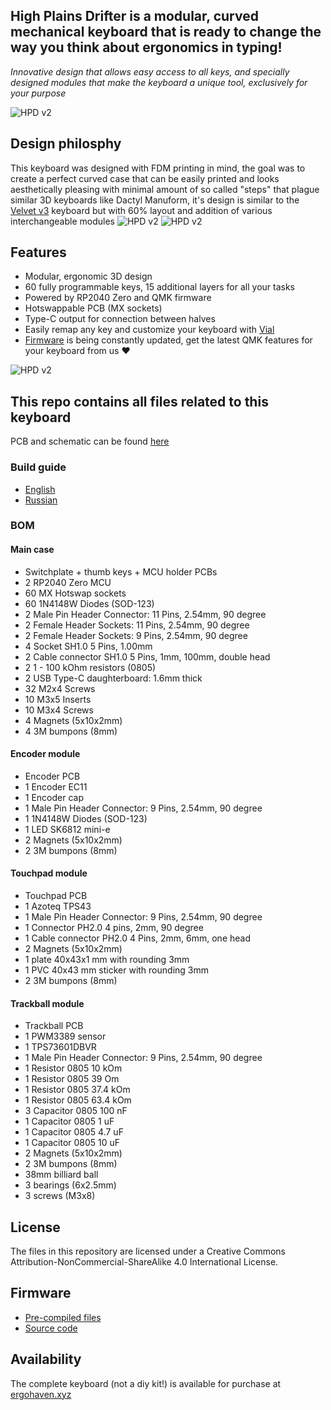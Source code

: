 ## High Plains Drifter is a modular, curved mechanical keyboard that is ready to change the way you think about ergonomics in typing!  
*Innovative design that allows easy access to all keys, and specially designed modules that make the keyboard a unique tool, exclusively for your purpose*

![HPD v2](images/01.png)

## Design philosphy
This keyboard was designed with FDM printing in mind, the goal was to create a perfect curved case that can be easily printed and looks aesthetically pleasing with minimal amount of so called "steps" that plague similar 3D keyboards like Dactyl Manuform, it's design is similar to the [Velvet v3](https://github.com/ergohaven/velvet) keyboard but with 60% layout and addition of various interchangeable modules
![HPD v2](images/02.png)
![HPD v2](images/03.png)


## Features
- Modular, ergonomic 3D design
- 60 fully programmable keys, 15 additional layers for all your tasks
- Powered by RP2040 Zero and QMK firmware
- Hotswappable PCB (MX sockets) 
- Type-C output for connection between halves
- Easily remap any key and customize your keyboard with [Vial](https://get.vial.today/) 
- [Firmware](https://github.com/ergohaven/keymap_hub) is being constantly updated, get the latest QMK features for your keyboard from us ♥️  

![HPD v2](images/04.png)

## This repo contains all files related to this keyboard
PCB and schematic can be found [here](https://oshwlab.com/yuriiq/hpdv2)

### Build guide
- [English](https://github.com/ergohaven/hpd/blob/main/build_guide/build_guide_en.md)
- [Russian](https://github.com/ergohaven/hpd/blob/main/build_guide/build_guide_ru.md)

### BOM
#### Main case
- Switchplate + thumb keys + MCU holder PCBs
- 2   RP2040 Zero MCU
- 60 MX Hotswap sockets
- 60 1N4148W Diodes (SOD-123)
- 2   Male Pin Header Connector: 11 Pins, 2.54mm, 90 degree
- 2   Female Header Sockets: 11 Pins, 2.54mm, 90 degree
- 2   Female Header Sockets: 9 Pins, 2.54mm, 90 degree
- 4   Socket SH1.0 5 Pins, 1.00mm
- 2   Cable connector SH1.0 5 Pins, 1mm, 100mm, double head
- 2   1 - 100 kOhm resistors (0805)
- 2   USB Type-C daughterboard: 1.6mm thick
- 32 M2x4 Screws
- 10 M3x5 Inserts
- 10 M3x4 Screws
- 4 Magnets (5х10х2mm)
- 4 3M bumpons (8mm)

#### Encoder module
- Encoder PCB
- 1 Encoder EC11
- 1 Encoder cap
- 1 Male Pin Header Connector: 9 Pins, 2.54mm, 90 degree
- 1 1N4148W Diodes (SOD-123)
- 1 LED SK6812 mini-e
- 2 Magnets (5х10х2mm)
- 2 3M bumpons (8mm)

#### Touchpad module
- Touchpad PCB
- 1 Azoteq TPS43
- 1 Male Pin Header Connector: 9 Pins, 2.54mm, 90 degree
- 1 Connector PH2.0 4 pins, 2mm, 90 degree
- 1 Cable connector PH2.0 4 Pins, 2mm, 6mm, one head
- 2 Magnets (5х10х2mm)
- 1 plate 40x43x1 mm with rounding 3mm
- 1 PVC 40x43 mm sticker with rounding 3mm
- 2 3M bumpons (8mm)


#### Trackball module
- Trackball PCB
- 1 PWM3389 sensor
- 1 TPS73601DBVR
- 1 Male Pin Header Connector: 9 Pins, 2.54mm, 90 degree
- 1 Resistor 0805 10 kOm
- 1 Resistor 0805 39 Om
- 1 Resistor 0805 37.4 kOm
- 1 Resistor 0805 63.4 kOm
- 3 Capacitor 0805 100 nF
- 1 Capacitor 0805 1 uF
- 1 Capacitor 0805 4.7 uF
- 1 Capacitor 0805 10 uF
- 2 Magnets (5х10х2mm)
- 2 3M bumpons (8mm)
- 38mm billiard ball
- 3 bearings (6x2.5mm)
- 3 screws (M3x8)


## License 

The files in this repository are licensed under a Creative Commons Attribution-NonCommercial-ShareAlike 4.0 International License.

## Firmware
- [Pre-compiled files][1]
- [Source code][2]

[1]: https://github.com/ergohaven/keymap_hub
[2]: https://github.com/ergohaven/vial-qmk/tree/vial/keyboards/ergohaven

## Availability
The complete keyboard (not a diy kit!) is available for purchase at [ergohaven.xyz](https://ergohaven.xyz/shop)
